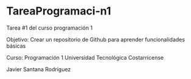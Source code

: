 # TareaProgramaci-n1
Tarea #1 del curso programación 1

Objetivo: Crear un repositorio de Github para aprender funcionalidades básicas

Curso: Programación 1
Universidad Tecnológica Costarricense


Javier Santana Rodríguez
